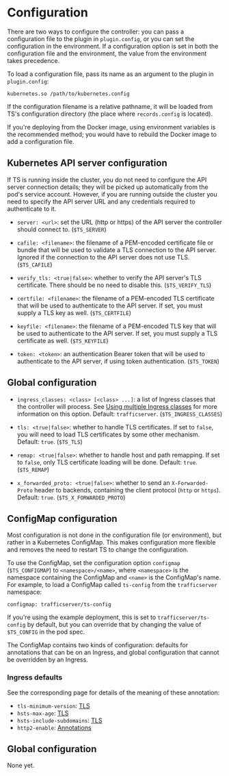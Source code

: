 # Configuration

There are two ways to configure the controller: you can pass a configuration
file to the plugin in `plugin.config`, or you can set the configuration in the
environment.  If a configuration option is set in both the configuration file
and the environment, the value from the environment takes precedence.

To load a configuration file, pass its name as an argument to the plugin in
`plugin.config`:

```
kubernetes.so /path/to/kubernetes.config
```

If the configuration filename is a relative pathname, it will be loaded from
TS's configuration directory (the place where `records.config` is located).

If you're deploying from the Docker image, using environment variables is the
recommended method; you would have to rebuild the Docker image to add a
configuration file.

## Kubernetes API server configuration

If TS is running inside the cluster, you do not need to configure the API
server connection details; they will be picked up automatically from the pod's
service account.  However, if you are running outside the cluster you need to
specify the API server URL and any credentials required to authenticate to it.

* `server: <url>`: set the URL (http or https) of the API server the controller
  should connect to.  (`$TS_SERVER`)

* `cafile: <filename>`: the filename of a PEM-encoded certificate file or
  bundle that will be used to validate a TLS connection to the API server.
  Ignored if the connection to the API server does not use TLS.  (`$TS_CAFILE`)

* `verify_tls: <true|false>`: whether to verify the API server's TLS certificate.
  There should be no need to disable this.  (`$TS_VERIFY_TLS`)

* `certfile: <filename>`: the filename of a PEM-encoded TLS certificate that
  will be used to authenticate to the API server.  If set, you must supply a TLS
  key as well. (`$TS_CERTFILE`)

* `keyfile: <filename>`: the filename of a PEM-encoded TLS key that will be used
  to authenticate to the API server.  If set, you must supply a TLS certificate
  as well.  (`$TS_KEYFILE`)

* `token: <token>`: an authentication Bearer token that will be used to
  authenticate to the API server, if using token authentication.  (`$TS_TOKEN`)

## Global configuration

* `ingress_classes: <class> [<class> ...]`: a list of Ingress classes that the
  controller will process.  See [Using multiple Ingress classes](classes.md) for
  more information on this option. Default: `trafficserver`.
  (`$TS_INGRESS_CLASSES`)

* `tls: <true|false>`: whether to handle TLS certificates.  If set to `false`,
  you will need to load TLS certificates by some other mechanism.  Default:
  `true`.  (`$TS_TLS`)

* `remap: <true|false>`: whether to handle host and path remapping.  If set to
  `false`, only TLS certificate loading will be done.  Default: `true`.
  (`$TS_REMAP`)

* `x_forwarded_proto: <true|false>`: whether to send an `X-Forwarded-Proto`
  header to backends, containing the client protocol (`http` or `https`).
  Default: `true`.  (`$TS_X_FORWARDED_PROTO`)

## ConfigMap configuration

Most configuration is not done in the configuration file (or environment), but
rather in a Kubernetes ConfigMap.  This makes configuration more flexible and
removes the need to restart TS to change the configuration.

To use the ConfigMap, set the configuration option `configmap`
(`$TS_CONFIGMAP`) to `<namespace>/<name>`, where `<namespace>` is the namespace
containing the ConfigMap and `<name>` is the ConfigMap's name.   For example,
to load a ConfigMap called `ts-config` from the `trafficserver` namespace:

```
configmap: trafficserver/ts-config
```

If you're using the example deployment, this is set to `trafficserver/ts-config`
by default, but you can override that by changing the value of `$TS_CONFIG` in
the pod spec.

The ConfigMap contains two kinds of configuration: defaults for annotations
that can be on an Ingress, and global configuration that cannot be overridden
by an Ingress.

### Ingress defaults

See the corresponding page for details of the meaning of these annotation:

* `tls-minimum-version`: [TLS](tls.md)
* `hsts-max-age`: [TLS](tls.md)
* `hsts-include-subdomains`: [TLS](tls.md)
* `http2-enable`: [Annotations](annotations.md)

## Global configuration

None yet.
